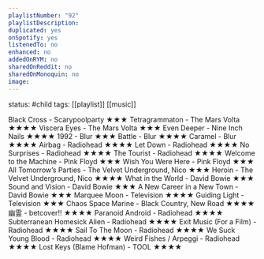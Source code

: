 ```yaml
---
playlistNumber: "92"
playlistDescription:
duplicated: yes
onSpotify: yes
listenedTo: no
enhanced: no
addedOnRYM: no
sharedOnReddit: no
sharedOnMonoquin: no
image:
---
```

status: #child 
tags: [[playlist]] [[music]] 

Black Cross - Scarypoolparty ★★★
Tetragrammaton - The Mars Volta ★★★★
Viscera Eyes - The Mars Volta ★★★
Even Deeper - Nine Inch Nails ★★★★
1992 - Blur ★★★
Battle - Blur ★★★★
Caramel - Blur ★★★★
Airbag - Radiohead ★★★★
Let Down - Radiohead ★★★★
No Surprises - Radiohead ★★★★
The Tourist - Radiohead ★★★★
Welcome to the Machine - Pink Floyd ★★★
Wish You Were Here - Pink Floyd ★★★
All Tomorrow’s Parties - The Velvet Underground, Nico ★★★
Heroin - The Velvet Underground, Nico ★★★★
What in the World - David Bowie ★★★
Sound and Vision - David Bowie ★★★
A New Career in a New Town - David Bowie ★★★
Marquee Moon - Television ★★★★
Guiding Light - Television ★★★
Chaos Space Marine - Black Country, New Road ★★★★
幽霊 - betcover!! ★★★★
Paranoid Android - Radiohead ★★★★
Subterranean Homesick Alien - Radiohead ★★★★
Exit Music (For a Film) - Radiohead ★★★★
Sail To The Moon - Radiohead ★★★★
We Suck Young Blood - Radiohead ★★★★
 Weird Fishes / Arpeggi - Radiohead ★★★★
Lost Keys (Blame Hofman) - TOOL ★★★★

